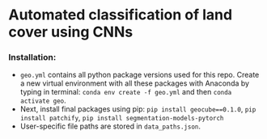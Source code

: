 # Automated classification of land cover using CNNs

### Installation:
- `geo.yml` contains all python package versions used for this repo. Create a new virtual environment with all these packages with Anaconda by typing in terminal: `conda env create -f geo.yml` and then `conda activate geo`. 
- Next, install final packages using pip: `pip install geocube==0.1.0`, `pip install patchify`, `pip install segmentation-models-pytorch`
- User-specific file paths are stored in `data_paths.json`.